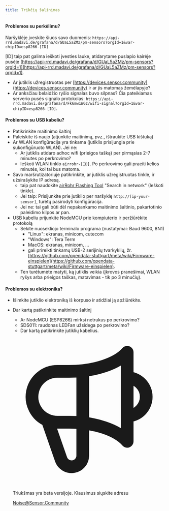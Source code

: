 ```yaml
---
title: Trikčių šalinimas
---
```


#### Problemos su perkėlimu?
Naršyklėje įveskite šiuos savo duomenis:
`https://api-rrd.madavi.de/grafana/d/GUaL5aZMz/pm-sensors?orgId=1&var-chipID=esp8266-[ID]`

[ID] taip pat galima ieškoti įvesties lauke, atidarytame puslapio kairėje pusėje [https://api-rrd.madavi.de/grafana/d/GUaL5aZMz/pm-sensors?orgId=1](https://api-rrd.madavi.de/grafana/d/GUaL5aZMz/pm-sensors?orgId=1).

* Ar jutiklis užregistruotas per [https://devices.sensor.community](https://devices.sensor.community) ir ar jis matomas žemėlapyje?
* Ar anksčiau belaidžio ryšio signalas buvo silpnas?
  Čia pateikiamas serverio pusės signalo protokolas: `https://api-rrd.madavi.de/grafana/d/Fk6mw1WGz/wifi-signal?orgId=1&var-chipID=esp8266-[ID]`.

#### Problemos su USB kabeliu?
* Patikrinkite maitinimo šaltinį
* Paleiskite iš naujo (atjunkite maitinimą, pvz., ištraukite USB kištuką)
* Ar WLAN konfigūracija yra tinkama (jutiklis prisijungia prie sukonfigūruoto WLAN). Jei ne:
  * Ar jutiklis atidaro adhoc wifi (prieigos tašką) per pirmąsias 2-7 minutes po perkrovimo?
  * Ieškoti WLAN tinklo `airrohr-[ID]`. Po perkrovimo gali praeiti kelios minutės, kol tai bus matoma.
* Savo maršrutizatoriuje patikrinkite, ar jutiklis užregistruotas tinkle, ir užsirašykite IP adresą.
  * taip pat naudokite [airRohr Flashing Tool](https://github.com/opendata-stuttgart/airrohr-firmware-flasher/) "Search in network" (Ieškoti tinkle).
  * Jei taip: Prisijunkite prie jutiklio per naršyklę `http://[ip-your-sensor]`, turėtų pasirodyti konfigūracija.
  * Jei ne: tai gali būti dėl nepakankamo maitinimo šaltinio, pakartotinio paleidimo kilpos ar pan.
* USB kabeliu prijunkite NodeMCU prie kompiuterio ir peržiūrėkite protokolą
  * Sekite nuosekliojo terminalo programa (nustatymai: Baud 9600, 8N1)
    * "Linux": ekranas, minicom, cutecom
    * "Windows": Tera Term
    * MacOS: ekranas, minicom, ...
    * gali prireikti tinkamų USB-2 serijinių tvarkyklių, žr. [https://github.com/opendata-stuttgart/meta/wiki/Firmware-einspielen](https://github.com/opendata-stuttgart/meta/wiki/Firmware-einspielen).
  * Ten turėtumėte matyti, ką jutiklis veikia (įkrovos pranešimai, WLAN ryšys arba prieigos taškas, matavimas - tik po 3 minučių).

#### Problemos su elektronika?
* Išimkite jutiklio elektroniką iš korpuso ir atidžiai ją apžiūrėkite.
* Dar kartą patikrinkite maitinimo šaltinį
    * Ar NodeMCU (ESP8266) mirksi netrukus po perkrovimo?
    * SDS011: raudonas LEDFan užsidega po perkrovimo?
    * Dar kartą patikrinkite jutiklių kabelius.

  <div class="max-w-screen-xl mx-auto pt-5">
      <div class="p-2 rounded-lg bg-indigo-100 shadow-lg sm:p-3">
      <div class="flex items-center">
            <span class="p-2 rounded-lg bg-indigo-500">
              <svg class="h-8 w-8 text-white" fill="none" viewBox="0 0 24 24" stroke="currentColor">
                <path stroke-linecap="round" stroke-linejoin="round" stroke-width="2" d="M11 5.882V19.24a1.76 1.76 0 01-3.417.592l-2.147-6.15M18 13a3 3 0 100-6M5.436 13.683A4.001 4.001 0 017 6h1.832c4.1 0 7.625-1.234 9.168-3v14c-1.543-1.766-5.067-3-9.168-3H7a3.988 3.988 0 01-1.564-.317z" />
              </svg>
            </span>
        <div class="flex flex-wrap">
          <div class="flex-wrap flex">
            <p class="pt-1 text-indigo-700 font-medium">
                Triukšmas yra beta versijoje. Klausimus siųskite adresu</p>
          <a href="mailto:Noise@Sensor.Community" class="ml-1 font-medium underline text-white hover:text-yellow-600">
                  Noise@Sensor.Community</a>
          </div>
           </div>
      </div>
    </div>
  </div>